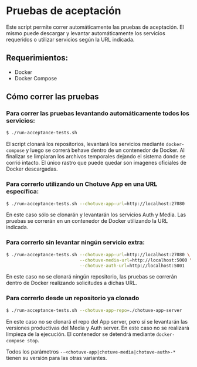 # Pruebas de aceptación

Este script permite correr automáticamente las pruebas de aceptación. El mismo puede 
descargar y levantar automáticamente los servicios requeridos o utilizar servicios 
según la URL indicada.

## Requerimientos:
- Docker
- Docker Compose

## Cómo correr las pruebas

### Para correr las pruebas levantando automáticamente todos los servicios:

```bash
$ ./run-acceptance-tests.sh
```

El script clonará los repositorios, levantará los servicios mediante `docker-compose`
y luego se correrá behave dentro de un contenedor de Docker. Al finalizar se limpiaran 
los archivos temporales dejando el sistema donde se corrió intacto.
El único rastro que puede quedar son imagenes oficiales de Docker descargadas.

### Para correrlo utilizando un Chotuve App en una URL específica:

```bash
$ ./run-acceptance-tests.sh --chotuve-app-url=http://localhost:27080
```

En este caso sólo se clonarán y levantarán los servicios Auth y Media. Las pruebas
se correrán en un contenedor de Docker utilizando la URL indicada.

### Para correrlo sin levantar ningún servicio extra:

```bash
$ ./run-acceptance-tests.sh --chotuve-app-url=http://localhost:27080 \
                            --chotuve-media-url=http://localhost:5000 \
                            --chotuve-auth-url=http://localhost:5001
```

En este caso no se clonará ningún repositorio, las pruebas se correrán dentro 
de Docker realizando solicitudes a dichas URL.

### Para correrlo desde un repositorio ya clonado

```bash
$ ./run-acceptance-tests.sh --chotuve-app-repo=./chotuve-app-server
```

En este caso no se clonará el repo del App server, pero sí se levantarán las versiones 
productivas del Media y Auth server. En este caso no se realizará limpieza de 
la ejecución. El contenedor se detendrá mediante `docker-compose stop`.


Todos los parámetros `--<chotuve-app|chotuve-media|chotuve-auth>-*` tienen su 
versión para las otras variantes.
